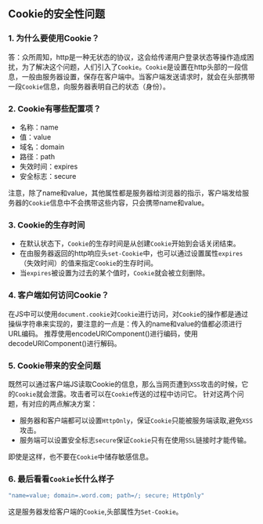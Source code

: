 ## Cookie的安全性问题
### 1. 为什么要使用Cookie？
答：众所周知，http是一种无状态的协议，这会给传递用户登录状态等操作造成困扰，为了解决这个问题，人们引入了`Cookie`。`Cookie`是设置在http头部的一段信息，一般由服务器设置，保存在客户端中。当客户端发送请求时，就会在头部携带一段`Cookie`信息，向服务器表明自己的状态（身份）。
### 2. Cookie有哪些配置项？
+ 名称：name
+ 值：value
+ 域名：domain
+ 路径：path
+ 失效时间：expires
+ 安全标志：secure

注意，除了name和value，其他属性都是服务器给浏览器的指示，客户端发给服务器的`Cookie`信息中不会携带这些内容，只会携带name和value。
### 3. Cookie的生存时间
+ 在默认状态下，`Cookie`的生存时间是从创建`Cookie`开始到会话关闭结束。
+ 在由服务器返回的http响应头`set-Cookie`中，也可以通过设置属性`expires`（失效时间）的值来指定`Cookie`的生存时间。
+ 当`expires`被设置为过去的某个值时，`Cookie`就会被立刻删除。
### 4. 客户端如何访问Cookie？
在JS中可以使用`document.cookie`对`Cookie`进行访问，对`Cookie`的操作都是通过操纵字符串来实现的，要注意的一点是：传入的name和value的值都必须进行URL编码。
推荐使用encodeURIComponent()进行编码，使用decodeURIComponent()进行解码。
### 5. Cookie带来的安全问题
既然可以通过客户端JS读取Cookie的信息，那么当网页遭到`XSS`攻击的时候，它的`Cookie`就会泄露。攻击者可以在`Cookie`传送的过程中访问它。
针对这两个问题，有对应的两点解决方案：
+ 服务器和客户端都可以设置`HttpOnly`，保证`Cookie`只能被服务端读取,避免`XSS`攻击。
+ 服务端可以设置安全标志`secure`保证`Cookie`只有在使用`SSL`链接时才能传输。

即使是这样，也不要在`Cookie`中储存敏感信息。
### 6. 最后看看`Cookie`长什么样子
```javascript
"name=value; domain=.word.com; path=/; secure; HttpOnly"
```
这是服务器发给客户端的`Cookie`,头部属性为`Set-Cookie`。
